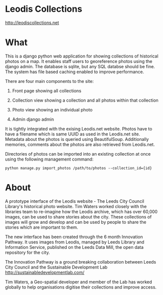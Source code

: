 Leodis Collections
====

http://leodiscollections.net

What
=====

This is a django python web application for showing collections of historical photos on a map. It enables staff users to georeference photos using the django admin. The database is sqlite, but any SQL databse should be fine. The system has file based caching enabled to improve performance.

There are four main components to the site:

1) Front page showing all collections

2) Collection view showing a collection and all photos within that collection

3) Photo view showing an individual photo

4) Admin django admin

It is tightly integrated with the exising Leodis.net website. Photos have to have a filename which is same UUID as used in the Leodis.net site. Metadata about the photos is queried using BeautifulSoup. Additionally memories, comments about the photos are also retrieved from Leodis.net. 

Directories of photos can be imported into an existing collection at once using the following management command:

```python manage.py import_photos /path/to/photos --collection_id={id}```

About
====

A prototype interface of the Leodis website - The Leeds City Council Library's historical photo website.  Tim Waters worked closely with the libraries team to re-imagine how the Leodis archive, which has over 60,000 images, can be used to share stories about the city. These collections of images will grow and develop and can be used by people to share the stories which are important to them. 

The new interface has been created through the 6 month Innovation Pathway. It uses images from Leodis, managed by Leeds Library and Information Service, published on the Leeds Data Mill, the open data repository for the city.

The Innovation Pathway is a ground breaking collaboration between Leeds City Council and the Sustainable Development Lab http://sustainabledevelopmentlab.com/ 

Tim Waters, a Geo-spatial developer and member of the Lab has worked globally to help organisations digitise their collections and improve access.


